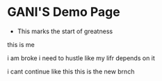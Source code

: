 # GANI'S Demo Page

- This marks the start of greatness


this is me

i am broke
i need to hustle like my lifr depends on it

i cant continue like this
this is the new brnch


